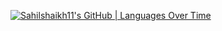 [![Sahilshaikh11's GitHub | Languages Over Time](https://stats.quine.sh/Sahilshaikh11/languages-over-time?theme=dark)](https://quine.sh?utm_source=widgets&utm_campaign=Sahilshaikh11)
